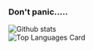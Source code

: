 ### Don't panic.....

![Github stats](https://github-readme-stats.vercel.app/api?username=ibnunazm&show_icons=true&theme=midnight-purple)
<br>
![Top Languages Card](https://github-readme-stats.vercel.app/api/top-langs/?username=ibnunazm&layout=compact&theme=midnight-purple)
